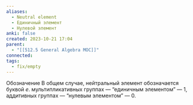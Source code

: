 ```yaml
---
aliases:
  - Neutral element
  - Единичный элемент
  - Нулевой элемент
anki: false
created: 2023-10-21 17:04
parent:
  - "[[512.5 General Algebra MOC]]"
connected: 
tags:
  - fix/empty
---
```


Обозначение
В общем случае, нейтральный элемент обозначается буквой $e$.
мультипликативных группах — “единичным элементом” — $1$, 
аддитивных группах — “нулевым элементом” — $0$. 














